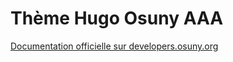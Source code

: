# Thème Hugo Osuny AAA

[Documentation officielle sur developers.osuny.org](https://developers.osuny.org)
